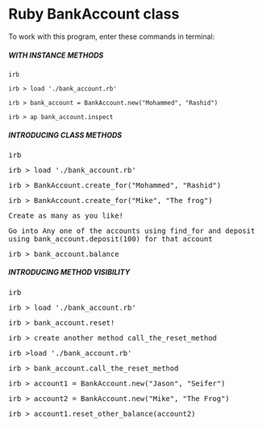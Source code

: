 
<h1>Ruby BankAccount class</h1>

<p>To work with this program, enter these commands in terminal:</p>

<h5>WITH INSTANCE METHODS</h5>

```
irb

irb > load './bank_account.rb'

irb > bank_account = BankAccount.new("Mohammed", "Rashid")

irb > ap bank_account.inspect
```

<h5>INTRODUCING CLASS METHODS</h5>
 
<tt>
irb

irb > load './bank_account.rb'

irb > BankAccount.create_for("Mohammed", "Rashid")

irb > BankAccount.create_for("Mike", "The frog")

Create as many as you like!

Go into Any one of the accounts using find_for and deposit using bank_account.deposit(100) for that account

irb > bank_account.balance
</tt>


<h5>INTRODUCING METHOD VISIBILITY</h5>

<tt>
irb

irb > load './bank_account.rb'

irb > bank_account.reset!

irb > create another method call_the_reset_method

irb >load './bank_account.rb'

irb > bank_account.call_the_reset_method

irb > account1 = BankAccount.new("Jason", "Seifer")

irb > account2 = BankAccount.new("Mike", "The Frog")

irb >  account1.reset_other_balance(account2)
</tt> 



